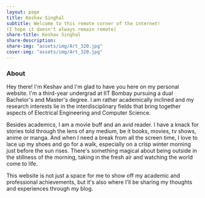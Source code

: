 ```yaml
---
layout: page
title: Keshav Singhal
subtitle: Welcome to this remote corner of the internet!
(I hope it doesn't always remain remote)
share-title: Keshav Singhal
share-description: 
share-img: "assets/img/Art_320.jpg"
cover-img: "assets/img/Art_320.jpg"
---
```


### About
Hey there! I'm Keshav and I'm glad to have you here on my personal website. I'm a third-year undergrad at IIT Bombay pursuing a dual Bachelor's and Master's degree. I am rather academically inclined and my research interests lie in the interdisciplinary fields that bring together aspects of Electrical Engineering and Computer Science.

Besides academics, I am a movie buff and an avid reader. I have a knack for stories told through the lens of any medium, be it books, movies, tv shows, anime or manga. And when I need a break from all the screen time, I love to lace up my shoes and go for a walk, especially on a crisp winter morning just before the sun rises. There's something magical about being outside in the stillness of the morning, taking in the fresh air and watching the world come to life. 

This website is not just a space for me to show off my academic and professional achievements, but it's also where I'll be sharing my thoughts and experiences through my blog. 

